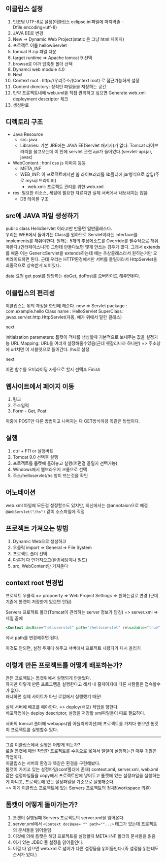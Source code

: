 ## 이클립스 설정

1. 인코딩 UTF-8로 설정(이클립스 eclipse.ini파일에 마지막줄 -Dfile.encoding=utf-8)
2. JAVA EE로 변경
3. New -> Dynamic Web Project(static 은 그냥 html 페이지)
4. 프로젝트 이름 hellowServlet
5. tomcat 9 zip 파일 다운
6. target runtime => Apache tomcat 9 선택
7. browse로 아까 압축푼 폴더 선택
8. Dynamci web module 4.0
9. Next
10. Context root : http://우리주소/(Context root) 로 접근가능하게 설정
11. Content directory: 정적인 파일들을 저장하는 공간
12. 만약 프로젝트내에 web.xml을 직접 관리하고 싶으면 Generate web.xml deployment descriptor 체크
13. 생성완료

## 디렉토리 구조

- Java Resource
  - src: java
  - Libraries: 기본 JRE에는 JAVA EE(Servlet 패키지)가 없다. Tomcat 라이브러리를 물고오는데 이 안에 servlet 관련 api가 들어있다.(servlet-api.jar, javax)
- WebContent : html css js 이미지 등등
  - META_INF
  - WEB_INF: 이 프로젝트에서만 쓸 라이브러리를 lib폴더에 jar형식으로 삽입(주로 mysql 드라이버)
    - web.xml: 프로젝트 관리를 위한 web.xml
- res: 필요한 리소스, 세팅에 필요한 자료지만 실제 서버에서 내보내지는 않음
  - DB 테이블 구조

## src에 JAVA 파일 생성하기

public class HelloServlet 이라고만 만들면 일반클래스다.  
우리는 WEB에서 돌아가는 Class를 원하므로 Servlet이라는 interface를 implements를 해줘야한다. 원래는 5개의 추상메소드를 Override를 필수적으로 해줘야한다.(인터페이스니까) 그런데 만들다보면 몇개 안쓰는 경우가 많다. 그래서 extends를 해줌 이는 GenericServlet을 extends하는데 얘는 추상클래스라서 원하는거만 오버라이드하면 된다. 근데 우리는 HTTP환경에서만 서버를 돌릴꺼라서 HttpServlet을 최종적으로 상속받게 되어있다.

data 요청 get post를 담당하는 doGet, doPost를 오버라이드 해주면된다.

## 이클립스의 편리성

이클립스는 위의 과정을 한번에 해준다.
new => Servlet
package : com.example.hello
Class name : HelloServlet
SuperClass: javax.servlet.http.HttpServlet(자동, 얘가 위에서 말한 클래스)

next

initialzation parameters: 톰캣이 객체를 생성할때 기본적으로 보내주는 값을 설정가능
URL Mapping: URL을 여러개 설정해줄수있음(근데 헷갈리니까 하나만) => 주소창에 url치면 이 서블릿으로 들어간다. /hs로 설정

next

어떤 함수를 오버라이딩 자동으로 할지 선택후 Finish

## 웹사이트에서 페이지 이동

1. 링크
2. 주소입력
3. Form - Get, Post

이중에 POST만 다른 방법이고 나머지는 다 GET방식이랑 똑같은 방법이다.

## 실행

1. ctrl + F11 or 실행버트
2. Tomcat 9.0 선택후 실행
3. 프로젝트를 톰캣에 올려놓고 실행(어떤걸 올릴지 선택가능)
4. Windows에서 웹브라우저 크롬으로 선택
5. 주소/helloservlet/hs 창이 뜨는것을 확인

## 어노테이션

web.xml 파일에 모든걸 설정할수도 있지만, 최신에서는 @annotaion으로 해결  
`@WebServlet("/hs")` 같이 소스파일에 직접

## 프로젝트 가져오는 방법

1. Dynamic Web으로 생성하고
2. 우클릭 import => General => File System
3. 프로젝트 폴더 선택
4. 다른거 다 안가져오고(환경세팅이나 빌드)
5. src, WebContent만 가져온다

## context root 변경법

프로젝트 우클릭 => propoerty => Web Project Settings => 원하는걸로 변경 (근데 기존에 톰캣이 저장한게 있으면 안됨)

Servers 프로젝트 폴더(Tomcat이 관리하는 server 정보가 담김) => server.xml => 제일 끝에

```xml
<Context docBase="helloservlet" path="/helloservlet" reloadable="true" source="org.eclipse.jst.jee.server:helloservlet"/></Host>
```

에서 path를 변경해주면 된다.

이것도 안되면, 설정 두개다 해주고 서버에서 프로젝트 내렸다가 다시 올리기

## 이렇게 만든 프로젝트를 어떻게 배포하는가?

만든 프로젝트는 톰캣위에서 실행되게 만들었다.  
하지만 이렇게 만든 프로그램을 실행한다고 해서 내 홈페이지에 다른 사람들은 접속할수가 없다.  
왜냐하면 실제 사이트가 아닌 로컬에서 실행했기 때문!

실제 서버에 배포를 해야한다. => deploy(배포) 작업을 행한다.  
배포작업에는 deploy descriptor, 설정을 저장할 xml파일들이 따로 필요하다.

서버의 tomcat 폴더에 webapps(웹 어플리케이션)에 프로젝트를 가져다 놓으면 톰캣이 프로젝트를 실행할수 있다.

---

그럼 이클립스에서 실행은 어떻게 되는가?  
로컬 톰캣에 매번 작업한 프로젝트를 수동으로 옮겨서 일일이 실행하는건 매우 귀찮은 작업이다.  
이클립스는 서버의 환경과 똑같은 환경을 구현해놨다.  
톰캣이 가지고 있는 설정파일(conf폴더에 존재) context.xml, server.xml, web.xml 같은 설정파일들을 copy해서 프로젝트안에 넣어두고 톰캣에 있는 설정파일을 실행하는게 아니고, 프로젝트에 있는 설정파일을 기준으로 실행해준다.  
=> 이게 이클립스 프로젝트에 있는 Servers 프로젝트의 정체!(workspace 의존)

## 톰캣이 어떻게 돌아가는가?

1. 톰캣이 실행될때 Servers 프로젝트의 server.xml을 읽어온다.
2. server.xml에서 `<Context docBase= "" path=""...>` 태그가 있는데 프로젝트의 문서들을 읽어들임
3. 이것에 의해 톰캣은 해당 프로젝트를 실행할때 META-INF 폴더의 문서들을 읽음
4. 여기 있는 JDBC 풀 설정을 읽어들인다.
5. 이걸 다 읽으면 web.xml로 넘어가 다른 설정들을 읽어들인다.(즉 설정을 읽는데도 순서가 있다.)

